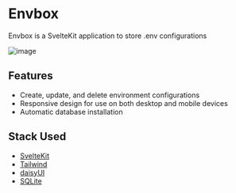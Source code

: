 # Envbox
Envbox is a SvelteKit application to store .env configurations

![image](https://github.com/user-attachments/assets/d097051c-5be8-4dde-becc-0082199dc82b)

## Features
- Create, update, and delete environment configurations
- Responsive design for use on both desktop and mobile devices
- Automatic database installation

## Stack Used
- [SvelteKit](https://svelte.dev/)
- [Tailwind](https://tailwindcss.com/)
- [daisyUI](https://daisyui.com/)
- [SQLite](https://www.sqlite.org/)
